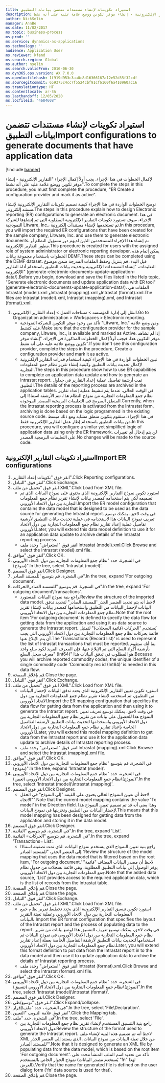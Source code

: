 ```yaml
---
title: استيراد تكوينات لإنشاء مستندات تتضمن بيانات التطبيق
description: لإكمال الخطوات في هذا الإجراء، يجب أولاً إكمال الإجراء "التقارير الإلكترونية - إنشاء موفر تكوين ووضع علامة عليه على أنه نشط‬".
author: NickSelin
manager: AnnBe
ms.date: 11/02/2017
ms.topic: business-process
ms.prod: ''
ms.service: dynamics-ax-applications
ms.technology: ''
audience: Application User
ms.reviewer: kfend
ms.search.region: Global
ms.author: nselin
ms.search.validFrom: 2016-06-30
ms.dyn365.ops.version: AX 7.0.0
ms.openlocfilehash: 1f919d953c3aa0c8d16366167a12e52d35f32cdf
ms.sourcegitcommit: 659375c4cc7f5524cbf91cf6160f6a410960ac16
ms.translationtype: HT
ms.contentlocale: ar-SA
ms.lasthandoff: 12/05/2020
ms.locfileid: "4684608"
---
```

# <a name="import-configurations-to-generate-documents-that-have-application-data"></a><span data-ttu-id="7e200-103">استيراد تكوينات لإنشاء مستندات تتضمن بيانات التطبيق</span><span class="sxs-lookup"><span data-stu-id="7e200-103">Import configurations to generate documents that have application data</span></span>

[!include [banner](../../includes/banner.md)]

<span data-ttu-id="7e200-104">لإكمال الخطوات في هذا الإجراء، يجب أولاً إكمال الإجراء "التقارير الإلكترونية - إنشاء موفر تكوين ووضع علامة عليه على أنه نشط‬".</span><span class="sxs-lookup"><span data-stu-id="7e200-104">To complete the steps in this procedure, you must first complete the procedure, "ER Create a configuration provider and mark it as active".</span></span>

<span data-ttu-id="7e200-105">توضح الخطوات الواردة في هذا الإجراء كيفية تصميم تكوينات التقارير الإلكترونية لإنشاء مستند إلكتروني.</span><span class="sxs-lookup"><span data-stu-id="7e200-105">The steps in this procedure explain how to design Electronic reporting (ER) configurations to generate an electronic document.</span></span> <span data-ttu-id="7e200-106">في هذا الإجراء، سوف تستورد تكوينات التقارير الإلكترونية المطلوبة التي تم إنشاؤها للشركة النموذجية Litware, Inc.، ثم تستخدمها لإنشاء مستندات إلكترونية.</span><span class="sxs-lookup"><span data-stu-id="7e200-106">In this procedure, you will import the required ER configurations that have been created for the sample company, Litware, Inc. and use them to generate electronic documents.</span></span> <span data-ttu-id="7e200-107">تم إنشاء هذا الإجراء للمستخدمين الذين لديهم دور مسؤول النظام أو مطور التقارير الإلكترونية.</span><span class="sxs-lookup"><span data-stu-id="7e200-107">This procedure is created for users with the assigned role of system administrator or electronic reporting developer.</span></span> <span data-ttu-id="7e200-108">يمكن إتمام هذه الخطوات باستخدام مجموعة بيانات DEMF.</span><span class="sxs-lookup"><span data-stu-id="7e200-108">These steps can be completed using the DEMF dataset.</span></span> <span data-ttu-id="7e200-109">قبل البدء، قم بتنزيل وحفظ الملفات المدرجة ضمن موضوع التعليمات، "إنشاء المستندات الإلكترونية وتحديث بيانات التطبيق باستخدام أداة التقارير الإلكترونية" (generate-electronic-documents-update-application-data/).</span><span class="sxs-lookup"><span data-stu-id="7e200-109">Before you begin, download and save the files listed in the Help topic, "Generate electronic documents and update application data with ER tool" (generate-electronic-documents-update-application-data/).</span></span> <span data-ttu-id="7e200-110">الملفات هي Intrastat (model).xml وIntrastat (mapping).xml وIntrastat (format).xml.</span><span class="sxs-lookup"><span data-stu-id="7e200-110">The files are Intrastat (model).xml, Intrastat (mapping).xml, and Intrastat (format).xml.</span></span>

1. <span data-ttu-id="7e200-111">انتقل إلى إدارة المؤسسة > مساحات العمل‬ > إعداد التقارير الإلكتروني‬.</span><span class="sxs-lookup"><span data-stu-id="7e200-111">Go to Organization administration > Workspaces > Electronic reporting.</span></span>
    * <span data-ttu-id="7e200-112">تأكد من وجود موفر التكوين للشركة النموذجية "Litware, Inc." ومن وضع علامة عليه كنشط.</span><span class="sxs-lookup"><span data-stu-id="7e200-112">Make sure that the configuration provider for the sample company, Litware, Inc., is available and marked as Active.</span></span> <span data-ttu-id="7e200-113">إذا لم تشاهد موفر التكوين هذا، فيجب أولاً إكمال الخطوات المذكورة في الإجراء، "إنشاء موفر تكوين ووضع علامة عليه على أنه نشط‬".</span><span class="sxs-lookup"><span data-stu-id="7e200-113">If you don't see this configuration provider, complete the steps in the procedure, Create a configuration provider and mark it as active.</span></span>  
    * <span data-ttu-id="7e200-114">تبين الخطوات الواردة في هذا الإجراء كيفية استخدام قدرات التقارير الإلكترونية لإكمال تحديث بيانات التطبيق وكيفية إنشاء تقرير نظام جمع المعلومات التجارية.</span><span class="sxs-lookup"><span data-stu-id="7e200-114">The steps in this procedure show how to use ER capabilities to complete an application data update and how to generate an Intrastat report.</span></span> <span data-ttu-id="7e200-115">تمت أرشفة تفاصيل عملية إعداد التقارير في جداول التطبيق.</span><span class="sxs-lookup"><span data-stu-id="7e200-115">The details of the reporting process are archived in the application tables.</span></span> <span data-ttu-id="7e200-116">في الوقت الحالي، عندما يتم تنشيط عملية إعداد تقارير نظام جمع المعلومات التجارية من نموذج النظام هذا، تتم الأرشفة استنادًا إلى المنطق المبرمج في التعليمات البرمجية المصدر الموجودة.</span><span class="sxs-lookup"><span data-stu-id="7e200-116">Currently, when the Intrastat reporting process is activated from the Intrastat form, archiving is done based on the logic programmed in the existing source code.</span></span> <span data-ttu-id="7e200-117">في هذا الإجراء، ستقوم بتكوين منطق مشابه ومع ذلك مبسط من بيانات التطبيق باستخدام إطار عمل التقارير الإلكترونية فقط.</span><span class="sxs-lookup"><span data-stu-id="7e200-117">In this procedure, you will configure a similar yet simplified logic of application data using only the ER framework.</span></span> <span data-ttu-id="7e200-118">لن يتم إدخال أي تغييرات على التعليمات البرمجية المصدر.</span><span class="sxs-lookup"><span data-stu-id="7e200-118">No changes will be made to the source code.</span></span>   

## <a name="import-er-configurations"></a><span data-ttu-id="7e200-119">استيراد تكوينات التقارير الإلكترونية</span><span class="sxs-lookup"><span data-stu-id="7e200-119">Import ER configurations</span></span>
1. <span data-ttu-id="7e200-120">انقر فوق "تكوينات إعداد التقارير‬".</span><span class="sxs-lookup"><span data-stu-id="7e200-120">Click Reporting configurations.</span></span>
2. <span data-ttu-id="7e200-121">انقر فوق "التبادل‬".</span><span class="sxs-lookup"><span data-stu-id="7e200-121">Click Exchange.</span></span>
3. <span data-ttu-id="7e200-122">انقر فوق "تحميل من ملف XML".</span><span class="sxs-lookup"><span data-stu-id="7e200-122">Click Load from XML file.</span></span>
    * <span data-ttu-id="7e200-123">استورد تكوين نموذج التقارير الإلكترونية الذي يحتوي على نموذج البيانات الذي تم تصميمه لكي يتم استخدامه كمصدر بيانات لإنشاء تقرير نظام جمع المعلومات التجارية بين دول الاتحاد الأوروبي.</span><span class="sxs-lookup"><span data-stu-id="7e200-123">Import the ER model configuration that contains the data model that is designed to be used as the data source for generating the Intrastat report.</span></span> <span data-ttu-id="7e200-124">في وقت لاحق، يمكنك توسيع تعريف نموذج البيانات هذا لاستخدامه في عملية تحديث بيانات التطبيق لأرشفة تفاصيل عملية إعداد تقارير نظام جمع المعلومات التجارية بين دول الاتحاد الأوروبي.</span><span class="sxs-lookup"><span data-stu-id="7e200-124">Later, you will extend this data model definition to use it for an application data update to archive details of the Intrastat reporting process.</span></span>   
    * <span data-ttu-id="7e200-125">انقر فوق "استعراض" وحدد ملف Intrastat (model).xml.</span><span class="sxs-lookup"><span data-stu-id="7e200-125">Click Browse and select the Intrastat (model).xml file.</span></span>  
4. <span data-ttu-id="7e200-126">انقر فوق "موافق".</span><span class="sxs-lookup"><span data-stu-id="7e200-126">Click OK.</span></span>
5. <span data-ttu-id="7e200-127">في الشجرة، حدد "نظام جمع المعلومات التجارية بين دول الاتحاد الأوروبي (نموذج)".</span><span class="sxs-lookup"><span data-stu-id="7e200-127">In the tree, select 'Intrastat (model)'.</span></span>
6. <span data-ttu-id="7e200-128">انقر فوق المصمم.</span><span class="sxs-lookup"><span data-stu-id="7e200-128">Click Designer.</span></span>
7. <span data-ttu-id="7e200-129">في الشجرة، قم بتوسيع 'للمستند الصادر".</span><span class="sxs-lookup"><span data-stu-id="7e200-129">In the tree, expand 'For outgoing document'.</span></span>
8. <span data-ttu-id="7e200-130">في الشجرة، قم بتوسيع "للمستند الصادر\الحركات".</span><span class="sxs-lookup"><span data-stu-id="7e200-130">In the tree, expand 'For outgoing document\Transactions'.</span></span>
    * <span data-ttu-id="7e200-131">راجع بنية نموذج البيانات المستورد.</span><span class="sxs-lookup"><span data-stu-id="7e200-131">Review the structure of the imported data model.</span></span> <span data-ttu-id="7e200-132">لاحظ أنه يتم تحديد العنصر الجذر 'للمستند الصادر" لتحديد تدفق البيانات لإحضار البيانات من التطبيق واستخدامها كمصدر بيانات لإنشاء تقرير نظام جمع المعلومات التجارية بين دول الاتحاد الأوروبي.</span><span class="sxs-lookup"><span data-stu-id="7e200-132">Note that the root item 'For outgoing document' is defined to specify the data flow for getting data from the application and using it as data source to generate the Intrastat report.</span></span> <span data-ttu-id="7e200-133">يُستخدم "الحركات (قائمة السجلات)" لتمثيل قائمة بحركات نظام جمع المعلومات التجارية بين دول الاتحاد الأوروبي التي يجب أن يتم الإبلاغ عنها.</span><span class="sxs-lookup"><span data-stu-id="7e200-133">The 'Transactions (Record list)' is used to represent the list of Intrastat transactions that must be reported.</span></span> <span data-ttu-id="7e200-134">بما أنك ستقوم بأرشفة أكواد السلع التي تم الإبلاغ عنها، فإن المعرف الفريد لكود سلع واحد "معرف سجل السلع (Int64)" هو المطلوب في تدفق البيانات هذا.</span><span class="sxs-lookup"><span data-stu-id="7e200-134">Because you will archive reported commodity codes, the unique identifier of a single commodity code 'Commodity rec id (Int64)' is needed in this data flow.</span></span>   
9. <span data-ttu-id="7e200-135">قم بإغلاق الصفحة.</span><span class="sxs-lookup"><span data-stu-id="7e200-135">Close the page.</span></span>
10. <span data-ttu-id="7e200-136">انقر فوق "التبادل‬".</span><span class="sxs-lookup"><span data-stu-id="7e200-136">Click Exchange.</span></span>
11. <span data-ttu-id="7e200-137">انقر فوق "تحميل من ملف XML".</span><span class="sxs-lookup"><span data-stu-id="7e200-137">Click Load from XML file.</span></span>
    * <span data-ttu-id="7e200-138">استورد تكوين تعيين التقارير الإلكترونية الذي يحدد تدفق البيانات لإحضار البيانات من التطبيق، ثم استخدمه لإنشاء تقرير نظام جمع المعلومات التجارية بين دول الاتحاد الأوروبي.</span><span class="sxs-lookup"><span data-stu-id="7e200-138">Import the ER mapping configuration that specifies the data flow for getting data from the application and then using it to generate the Intrastat report.</span></span> <span data-ttu-id="7e200-139">في وقت لاحق، يمكنك توسيع تعريف تعيين النموذج هذا للحصول على بيانات من تقرير نظام جمع المعلومات التجارية بين دول الاتحاد الأوروبي واستخدامها لتحديث بيانات التطبيق لأرشفة التفاصيل الخاصة بإعداد تقارير نظام جمع المعلومات التجارية بين دول الاتحاد الأوروبي.</span><span class="sxs-lookup"><span data-stu-id="7e200-139">Later, you will extend this model mapping definition to get data from the Intrastat report and use it for the application data update to archive details of Intrastat reporting process.</span></span>   
    * <span data-ttu-id="7e200-140">انقر فوق "استعراض" وحدد ملف Intrastat (mapping).xml.</span><span class="sxs-lookup"><span data-stu-id="7e200-140">Click Browse and select the Intrastat (mapping).xml file.</span></span>  
12. <span data-ttu-id="7e200-141">انقر فوق "موافق".</span><span class="sxs-lookup"><span data-stu-id="7e200-141">Click OK.</span></span>
13. <span data-ttu-id="7e200-142">في الشجرة، قم بتوسيع "نظام جمع المعلومات التجارية بين دول الاتحاد الأوروبي (نموذج)".</span><span class="sxs-lookup"><span data-stu-id="7e200-142">In the tree, expand 'Intrastat (model)'.</span></span>
14. <span data-ttu-id="7e200-143">في الشجرة، حدد "نظام جمع المعلومات التجارية بين دول الاتحاد الأوروبي (نموذج)\نظام جمع المعلومات التجارية بين دول الاتحاد الأوروبي (تعيين)".</span><span class="sxs-lookup"><span data-stu-id="7e200-143">In the tree, select 'Intrastat (model)\Intrastat (mapping)'.</span></span>
15. <span data-ttu-id="7e200-144">انقر فوق المصمم.</span><span class="sxs-lookup"><span data-stu-id="7e200-144">Click Designer.</span></span>
    * <span data-ttu-id="7e200-145">لاحظ أن تعيين النموذج الحالي يحتوي على القيمة "إلى النموذج" في الحقل "الاتجاه".</span><span class="sxs-lookup"><span data-stu-id="7e200-145">Note that the current model mapping contains the value 'To model' in the Direction field.</span></span> <span data-ttu-id="7e200-146">وهذا يعني أنه قد تم تصميم تعيين النموذج هذا لإحضار البيانات من التطبيق وتخزينها في نموذج البيانات.</span><span class="sxs-lookup"><span data-stu-id="7e200-146">This means that this model mapping has been designed for getting data from the application and storing it in the data model.</span></span>  
16. <span data-ttu-id="7e200-147">انقر فوق المصمم.</span><span class="sxs-lookup"><span data-stu-id="7e200-147">Click Designer.</span></span>
17. <span data-ttu-id="7e200-148">في الشجرة، قم بتوسيع "القائمة".</span><span class="sxs-lookup"><span data-stu-id="7e200-148">In the tree, expand 'List'.</span></span>
18. <span data-ttu-id="7e200-149">في الشجرة، قم بتوسيع "الحركات= القائمة".</span><span class="sxs-lookup"><span data-stu-id="7e200-149">In the tree, expand 'Transactions= List'.</span></span>
    * <span data-ttu-id="7e200-150">راجع بنية تعيين النموذج الذي يستخدم نموذج البيانات الذي تمت تصفيته استنادًا إلى العنصر الجذر، "للمستند الصادر."</span><span class="sxs-lookup"><span data-stu-id="7e200-150">Review the structure of the model mapping that uses the data model that is filtered based on the root item, 'For outgoing document.'</span></span> <span data-ttu-id="7e200-151">لاحظ أن مصدر البيانات المضاف "قائمة" يوفر الوصول إلى بيانات التطبيق المطلوبة، وهي قائمة بسجلات من جدول نظام جمع المعلومات التجارية بين دول الاتحاد الأوروبي.‬</span><span class="sxs-lookup"><span data-stu-id="7e200-151">Note that the added data source, 'List' provides access to the required application data, which is the list of records from the Intrastat table.</span></span>  
19. <span data-ttu-id="7e200-152">قم بإغلاق الصفحة.</span><span class="sxs-lookup"><span data-stu-id="7e200-152">Close the page.</span></span>
20. <span data-ttu-id="7e200-153">قم بإغلاق الصفحة.</span><span class="sxs-lookup"><span data-stu-id="7e200-153">Close the page.</span></span>
21. <span data-ttu-id="7e200-154">انقر فوق "التبادل‬".</span><span class="sxs-lookup"><span data-stu-id="7e200-154">Click Exchange.</span></span>
22. <span data-ttu-id="7e200-155">انقر فوق "تحميل من ملف XML".</span><span class="sxs-lookup"><span data-stu-id="7e200-155">Click Load from XML file.</span></span>
    * <span data-ttu-id="7e200-156">استورد تكوين تنسيق التقارير الإلكترونية الذي يحدد تخطيط تقرير نظام جمع المعلومات التجارية بين دول الاتحاد الأوروبي وعملية تعبئة التقرير بالبيانات.</span><span class="sxs-lookup"><span data-stu-id="7e200-156">Import the ER format configuration that specifies the layout of the Intrastat report and the process of populating data to the report.</span></span> <span data-ttu-id="7e200-157">في وقت لاحق، يمكنك توسيع تعريف التنسيق هذا لوضع بيانات من تقرير نظام جمع المعلومات التجارية بين دول الاتحاد الأوروبي في نموذج البيانات ثم استخدامها لتحديث بيانات التطبيق لأرشفة التفاصيل الخاصة بعملة إعداد تقارير نظام جمع المعلومات التجارية بين دول الاتحاد الأوروبي.</span><span class="sxs-lookup"><span data-stu-id="7e200-157">Later, you will extend this format definition to put data from the Intrastat report in to the data model and then use it to update application data to archive the details of Intrastat reporting process.</span></span>   
    * <span data-ttu-id="7e200-158">انقر فوق "استعراض" وحدد ملف Intrastat (format).xml.</span><span class="sxs-lookup"><span data-stu-id="7e200-158">Click Browse and select the Intrastat (format).xml file.</span></span>  
23. <span data-ttu-id="7e200-159">انقر فوق "موافق".</span><span class="sxs-lookup"><span data-stu-id="7e200-159">Click OK.</span></span>
24. <span data-ttu-id="7e200-160">في الشجرة، حدد "نظام جمع المعلومات التجارية بين دول الاتحاد الأوروبي (نموذج)\نظام جمع المعلومات التجارية بين دول الاتحاد الأوروبي (تنسيق)".</span><span class="sxs-lookup"><span data-stu-id="7e200-160">In the tree, select 'Intrastat (model)\Intrastat (format)'.</span></span>
25. <span data-ttu-id="7e200-161">انقر فوق المصمم.</span><span class="sxs-lookup"><span data-stu-id="7e200-161">Click Designer.</span></span>
26. <span data-ttu-id="7e200-162">انقر فوق "توسيع/طي".</span><span class="sxs-lookup"><span data-stu-id="7e200-162">Click Expand/collapse.</span></span>
27. <span data-ttu-id="7e200-163">في الشجرة ، حدد "ملف\إقرار".</span><span class="sxs-lookup"><span data-stu-id="7e200-163">In the tree, select 'File\Declaration'.</span></span>
28. <span data-ttu-id="7e200-164">انقر فوق علامة التبويب "التعيين".</span><span class="sxs-lookup"><span data-stu-id="7e200-164">Click the Mapping tab.</span></span>
29. <span data-ttu-id="7e200-165">في الشجرة، حدد "ملف".</span><span class="sxs-lookup"><span data-stu-id="7e200-165">In the tree, select 'File'.</span></span>
    * <span data-ttu-id="7e200-166">راجع بنية التنسيق المستخدم لإنشاء تقرير نظام جمع المعلومات التجارية بين دول الاتحاد الأوروبي.</span><span class="sxs-lookup"><span data-stu-id="7e200-166">Review the structure of the format used to generate the Intrastat report.</span></span> <span data-ttu-id="7e200-167">لاحظ أنه تم تصميم هذه البنية لإنشاء ملف XML من خلال تعبئة البيانات من نموذج البيانات، الذي يستند إلى العنصر الجذر 'للمستند الصادر".</span><span class="sxs-lookup"><span data-stu-id="7e200-167">Note that it is designed to generate an XML file by populating data from the data model, which is based on the root item 'For outgoing document'.</span></span> <span data-ttu-id="7e200-168">تأكد من تحديد اسم الملف المنشأ محدد على نموذج الحوار الخاص بالمستخدم (يُستخدم مصدر البيانات "fn" لهذا الغرض).</span><span class="sxs-lookup"><span data-stu-id="7e200-168">Verify that the name for generated file is defined on the user dialog form ('fn' data source is used for that).</span></span>   
30. <span data-ttu-id="7e200-169">قم بإغلاق الصفحة.</span><span class="sxs-lookup"><span data-stu-id="7e200-169">Close the page.</span></span>

